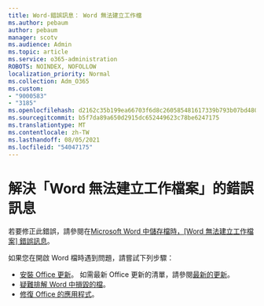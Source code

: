 ```yaml
---
title: Word-錯誤訊息： Word 無法建立工作檔
ms.author: pebaum
author: pebaum
manager: scotv
ms.audience: Admin
ms.topic: article
ms.service: o365-administration
ROBOTS: NOINDEX, NOFOLLOW
localization_priority: Normal
ms.collection: Adm_O365
ms.custom:
- "9000583"
- "3185"
ms.openlocfilehash: d2162c35b199ea66703f6d8c260585481617339b793b07bd4800f3125f942dd5
ms.sourcegitcommit: b5f7da89a650d2915dc652449623c78be6247175
ms.translationtype: MT
ms.contentlocale: zh-TW
ms.lasthandoff: 08/05/2021
ms.locfileid: "54047175"
---
```

# <a name="resolve-the-word-could-not-create-the-work-file-error-message"></a>解決「Word 無法建立工作檔案」的錯誤訊息

若要修正此錯誤，請參閱在[Microsoft Word 中儲存檔時，[Word 無法建立工作檔案] 錯誤訊息](https://docs.microsoft.com/office/troubleshoot/word/word-could-not-create-the-work-file)。

如果您在開啟 Word 檔時遇到問題，請嘗試下列步驟：

- [安裝 Office 更新](https://support.office.com/article/2ab296f3-7f03-43a2-8e50-46de917611c5)。 如需最新 Office 更新的清單，請參閱[最新的更新](https://docs.microsoft.com/officeupdates/office-updates-msi)。
- [疑難排解 Word 中損毀的檔](https://docs.microsoft.com/office/troubleshoot/word/damaged-documents-in-word)。
- [修復 Office 的應用程式](https://support.office.com/Article/Repair-an-Office-application-7821d4b6-7c1d-4205-aa0e-a6b40c5bb88b)。